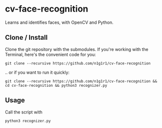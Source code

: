 # cv-face-recognition
Learns and identifies faces, with OpenCV and Python.

## Clone / Install 

Clone the git repository with the submodules. If you're working with the Terminal, here's the convenient code for you:
```
git clone --recursive https://github.com/n1g1r1/cv-face-recognition
```

.. or if you want to run it quickly:

```
git clone --recursive https://github.com/n1g1r1/cv-face-recognition && cd cv-face-recognition && python3 recognizer.py
```


## Usage

Call the script with 
```
python3 recognizer.py
```